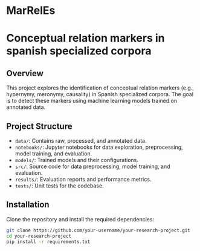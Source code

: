 # MarRelEs

# Conceptual relation markers in spanish specialized corpora

## Overview

This project explores the identification of conceptual relation markers (e.g., hypernymy, meronymy, causality) in Spanish specialized corpora. The goal is to detect these markers using machine learning models trained on annotated data.

## Project Structure

- `data/`: Contains raw, processed, and annotated data.
- `notebooks/`: Jupyter notebooks for data exploration, preprocessing, model training, and evaluation.
- `models/`: Trained models and their configurations.
- `src/`: Source code for data preprocessing, model training, and evaluation.
- `results/`: Evaluation reports and performance metrics.
- `tests/`: Unit tests for the codebase.

## Installation

Clone the repository and install the required dependencies:

```bash
git clone https://github.com/your-username/your-research-project.git
cd your-research-project
pip install -r requirements.txt
